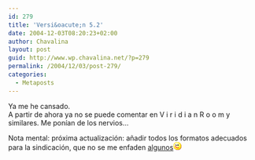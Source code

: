 ```yaml
---
id: 279
title: 'Versi&oacute;n 5.2'
date: 2004-12-03T08:20:23+02:00
author: Chavalina
layout: post
guid: http://www.wp.chavalina.net/?p=279
permalink: /2004/12/03/post-279/
categories:
  - Metaposts
---
```

Ya me he cansado.  
A partir de ahora ya no se puede comentar en V i r i d i a n R o o m y similares. Me pon&iacute;an de los nervios&#8230;

Nota mental: pr&oacute;xima actualizaci&oacute;n: a&ntilde;adir todos los formatos adecuados para la sindicaci&oacute;n, que no se me enfaden <a href="http://www.minid.net/archivos/categorias/opiniones/50_cosas_que_me_molestan_de_los_blogs_en_general.php" target="_blank">algunos</a>![emo](/imagenes/emoticonos/guino.gif)